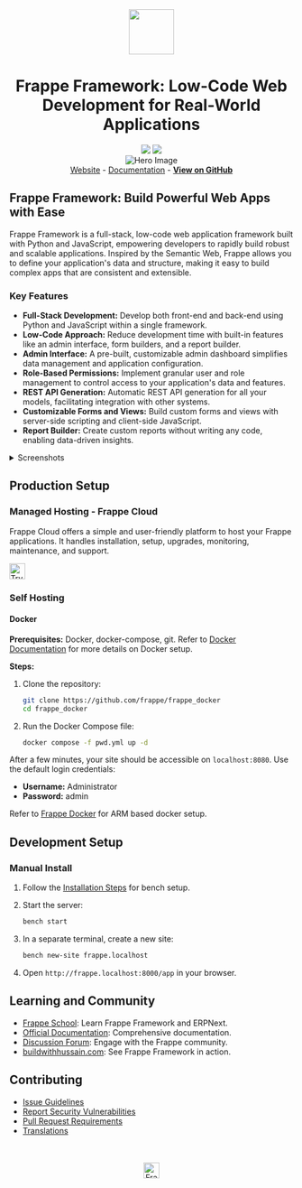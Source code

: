<div align="center" markdown="1">
    <img src=".github/framework-logo-new.svg" width="80" height="80"/>
    <h1>Frappe Framework: Low-Code Web Development for Real-World Applications</h1>
</div>

<div align="center">
    <a target="_blank" href="LICENSE" title="License: MIT"><img src="https://img.shields.io/badge/License-MIT-success.svg"></a>
    <a href="https://codecov.io/gh/frappe/frappe"><img src="https://codecov.io/gh/frappe/frappe/branch/develop/graph/badge.svg?token=XoTa679hIj"/></a>
</div>
<div align="center">
    <img src=".github/hero-image.png" alt="Hero Image" />
</div>
<div align="center">
    <a href="https://frappe.io/framework">Website</a>
    -
    <a href="https://docs.frappe.io/framework">Documentation</a>
    -
    <a href="https://github.com/frappe/frappe"><b>View on GitHub</b></a>
</div>

## Frappe Framework: Build Powerful Web Apps with Ease

Frappe Framework is a full-stack, low-code web application framework built with Python and JavaScript, empowering developers to rapidly build robust and scalable applications. Inspired by the Semantic Web, Frappe allows you to define your application's data and structure, making it easy to build complex apps that are consistent and extensible.

### Key Features

*   **Full-Stack Development:** Develop both front-end and back-end using Python and JavaScript within a single framework.
*   **Low-Code Approach:** Reduce development time with built-in features like an admin interface, form builders, and a report builder.
*   **Admin Interface:** A pre-built, customizable admin dashboard simplifies data management and application configuration.
*   **Role-Based Permissions:** Implement granular user and role management to control access to your application's data and features.
*   **REST API Generation:** Automatic REST API generation for all your models, facilitating integration with other systems.
*   **Customizable Forms and Views:** Build custom forms and views with server-side scripting and client-side JavaScript.
*   **Report Builder:** Create custom reports without writing any code, enabling data-driven insights.

<details>
<summary>Screenshots</summary>

![List View](.github/fw-list-view.png)
![Form View](.github/fw-form-view.png)
![Role Permission Manager](.github/fw-rpm.png)
</details>

## Production Setup

### Managed Hosting - Frappe Cloud

Frappe Cloud offers a simple and user-friendly platform to host your Frappe applications. It handles installation, setup, upgrades, monitoring, maintenance, and support.

<div>
    <a href="https://frappecloud.com/" target="_blank">
        <picture>
            <source media="(prefers-color-scheme: dark)" srcset="https://frappe.io/files/try-on-fc-white.png">
            <img src="https://frappe.io/files/try-on-fc-black.png" alt="Try on Frappe Cloud" height="28" />
        </picture>
    </a>
</div>

### Self Hosting

#### Docker

**Prerequisites:** Docker, docker-compose, git. Refer to [Docker Documentation](https://docs.docker.com) for more details on Docker setup.

**Steps:**

1.  Clone the repository:

    ```bash
    git clone https://github.com/frappe/frappe_docker
    cd frappe_docker
    ```

2.  Run the Docker Compose file:

    ```bash
    docker compose -f pwd.yml up -d
    ```

After a few minutes, your site should be accessible on `localhost:8080`. Use the default login credentials:

*   **Username:** Administrator
*   **Password:** admin

Refer to [Frappe Docker](https://github.com/frappe/frappe_docker?tab=readme-ov-file#to-run-on-arm64-architecture-follow-this-instructions) for ARM based docker setup.

## Development Setup

### Manual Install

1.  Follow the [Installation Steps](https://docs.frappe.io/framework/user/en/installation) for bench setup.
2.  Start the server:

    ```bash
    bench start
    ```

3.  In a separate terminal, create a new site:

    ```bash
    bench new-site frappe.localhost
    ```

4.  Open `http://frappe.localhost:8000/app` in your browser.

## Learning and Community

*   [Frappe School](https://frappe.school): Learn Frappe Framework and ERPNext.
*   [Official Documentation](https://docs.frappe.io/framework): Comprehensive documentation.
*   [Discussion Forum](https://discuss.frappe.io/): Engage with the Frappe community.
*   [buildwithhussain.com](https://buildwithhussain.com): See Frappe Framework in action.

## Contributing

*   [Issue Guidelines](https://github.com/frappe/erpnext/wiki/Issue-Guidelines)
*   [Report Security Vulnerabilities](https://frappe.io/security)
*   [Pull Request Requirements](https://github.com/frappe/erpnext/wiki/Contribution-Guidelines)
*   [Translations](https://crowdin.com/project/frappe)

<br>
<br>
<div align="center">
    <a href="https://frappe.io" target="_blank">
        <picture>
            <source media="(prefers-color-scheme: dark)" srcset="https://frappe.io/files/Frappe-white.png">
            <img src="https://frappe.io/files/Frappe-black.png" alt="Frappe Technologies" height="28"/>
        </picture>
    </a>
</div>